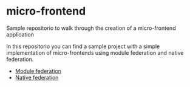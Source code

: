 # micro-frontend

Sample repositorio to walk through the creation of a micro-frontend application

In this repositorio you can find a sample project with a simple implementation of micro-frontends using module federation and native federation.

- [Module federation](src/module-federation/README.md)
- [Native federation](src/native-federation/README.md)
